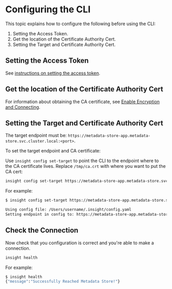 # Configuring the CLI

This topic explains how to configure the following before using the CLI:

1. Setting the Access Token.
1. Get the location of the Certificate Authority Cert.
1. Setting the Target and Certificate Authority Cert.

## Setting the Access Token

See [instructions on setting the access token](create_service_account_access_token.md#set-access-token).

## Get the location of the Certificate Authority Cert

For information about obtaining the CA certificate, see [Enable Encryption and Connecting](enable_encrypted_connection.md).

## Setting the Target and Certificate Authority Cert

The target endpoint must be: `https://metadata-store-app.metadata-store.svc.cluster.local:<port>`.

To set the target endpoint and CA certificate: 

Use `insight config set-target` to point the CLI to the endpoint where to the CA certificate lives. Replace `/tmp/ca.crt` with where you want to put the CA cert:

```sh
insight config set-target https://metadata-store-app.metadata-store.svc.cluster.local:8443 --ca-cert /tmp/ca.crt
```

For example:

```sh
$ insight config set-target https://metadata-store-app.metadata-store.svc.cluster.local:8443 --ca-cert /tmp/ca.crt

Using config file: /Users/username/.insight/config.yaml
Setting endpoint in config to: https://metadata-store-app.metadata-store.svc.cluster.local:8443
```

## Check the Connection

Now check that you configuration is correct and you're able to make a connection.

```sh
insight health
```

For example:

```sh
$ insight health
{"message":"Successfully Reached Metadata Store!"}
```
